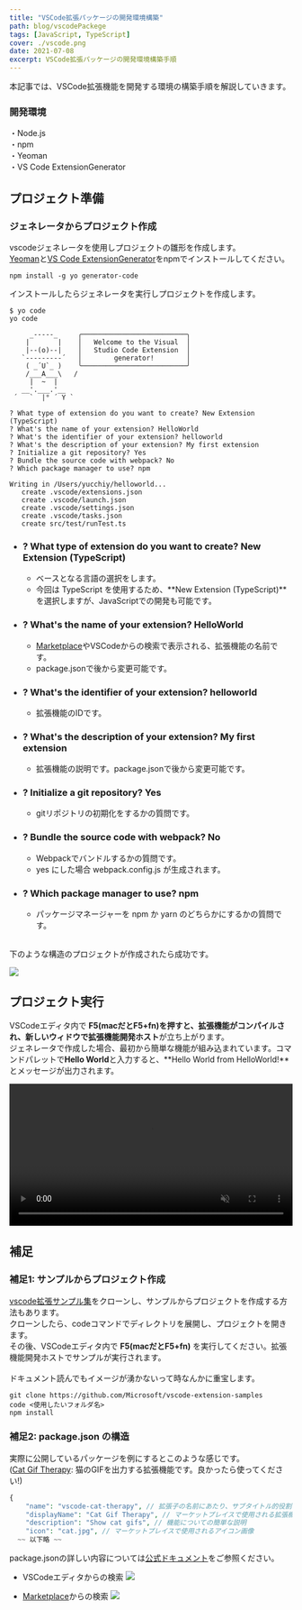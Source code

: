 ```yaml
---
title: "VSCode拡張パッケージの開発環境構築"
path: blog/vscodePackege
tags: [JavaScript, TypeScript]
cover: ./vscode.png
date: 2021-07-08
excerpt: VSCode拡張パッケージの開発環境構築手順
---
```


本記事では、VSCode拡張機能を開発する環境の構築手順を解説していきます。

### 開発環境
・Node.js<br>
・npm<br>
・Yeoman<br>
・VS Code ExtensionGenerator<br>

## プロジェクト準備

### ジェネレータからプロジェクト作成

vscodeジェネレータを使用しプロジェクトの雛形を作成します。<br>
[Yeoman](https://yeoman.io)と[VS Code ExtensionGenerator](https://www.npmjs.com/package/generator-code)をnpmでインストールしてください。

```shell
npm install -g yo generator-code
```

インストールしたらジェネレータを実行しプロジェクトを作成します。<br>


```shell
$ yo code
yo code

     _-----_     ╭──────────────────────────╮
    |       |    │   Welcome to the Visual  │
    |--(o)--|    │   Studio Code Extension  │
   `---------´   │        generator!        │
    ( _´U`_ )    ╰──────────────────────────╯
    /___A___\   /
     |  ~  |     
   __'.___.'__   
 ´   `  |° ´ Y ` 

? What type of extension do you want to create? New Extension (TypeScript)
? What's the name of your extension? HelloWorld
? What's the identifier of your extension? helloworld
? What's the description of your extension? My first extension
? Initialize a git repository? Yes
? Bundle the source code with webpack? No
? Which package manager to use? npm

Writing in /Users/yucchiy/helloworld...
   create .vscode/extensions.json
   create .vscode/launch.json
   create .vscode/settings.json
   create .vscode/tasks.json
   create src/test/runTest.ts
```

- ### ? What type of extension do you want to create? **New Extension (TypeScript)**
    - ベースとなる言語の選択をします。
    - 今回は TypeScript を使用するため、**New Extension (TypeScript)**を選択しますが、JavaScriptでの開発も可能です。

- ### ? What's the name of your extension? **HelloWorld**
    - [Marketplace](https://marketplace.visualstudio.com/vscode)やVSCodeからの検索で表示される、拡張機能の名前です。
    - package.jsonで後から変更可能です。

- ### ? What's the identifier of your extension? **helloworld**
    - 拡張機能のIDです。

- ### ? What's the description of your extension? **My first extension**
    - 拡張機能の説明です。package.jsonで後から変更可能です。

- ### ? Initialize a git repository? **Yes**
    - gitリポジトリの初期化をするかの質問です。

- ### ? Bundle the source code with webpack? **No**
    - Webpackでバンドルするかの質問です。
    - yes にした場合 webpack.config.js が生成されます。

- ### ? Which package manager to use? **npm**
  - パッケージマネージャーを npm か yarn のどちらかにするかの質問です。

<br>
下のような構造のプロジェクトが作成されたら成功です。

![](./vscode1.png)

## プロジェクト実行

VSCodeエディタ内で **F5(macだとF5+fn)**を押すと、拡張機能がコンパイルされ、新しいウィドウで**拡張機能開発ホスト**が立ち上がります。<br>
ジェネレータで作成した場合、最初から簡単な機能が組み込まれています。コマンドパレットで**Hello World**と入力すると、**Hello World from HelloWorld!**とメッセージが出力されます。

<video autoplay="" loop="" muted="" playsinline="" controls="" title="Launch your first VS Code extension video" style="width: 100%;">
  <source src="https://code.visualstudio.com/api/get-started/your-first-extension/launch.mp4" type="video/mp4"> 
</video>


## 補足

### 補足1: サンプルからプロジェクト作成
[vscode拡張サンプル集](https://github.com/microsoft/vscode-extension-samples)をクローンし、サンプルからプロジェクトを作成する方法もあります。<br>
クローンしたら、codeコマンドでディレクトリを展開し、プロジェクトを開きます。<br>
その後、VSCodeエディタ内で **F5(macだとF5+fn)** を実行してください。拡張機能開発ホストでサンプルが実行されます。<br>
<br>
ドキュメント読んでもイメージが湧かないって時なんかに重宝します。

```shell
git clone https://github.com/Microsoft/vscode-extension-samples
code <使用したいフォルダ名>
npm install
```

### 補足2: package.json の構造

実際に公開しているパッケージを例にするとこのような感じです。<br>
([Cat Gif Therapy](https://marketplace.visualstudio.com/items?itemName=CatTherapy.vscode-cat-therapy): 猫のGIFを出力する拡張機能です。良かったら使ってください!)<br>

```php
{
	"name": "vscode-cat-therapy", // 拡張子の名前にあたり、サブタイトル的役割をします
	"displayName": "Cat Gif Therapy", // マーケットプレイスで使用される拡張機能の表示名
	"description": "Show cat gifs", // 機能についての簡単な説明
	"icon": "cat.jpg", // マーケットプレイスで使用されるアイコン画像
  ~~ 以下略 ~~
```

package.jsonの詳しい内容については[公式ドキュメント](https://code.visualstudio.com/api/references/extension-manifest)をご参照ください。

* VSCodeエディタからの検索
![](./vscode2.png)

* [Marketplace](https://marketplace.visualstudio.com/)からの検索
![](./vscode3.png)